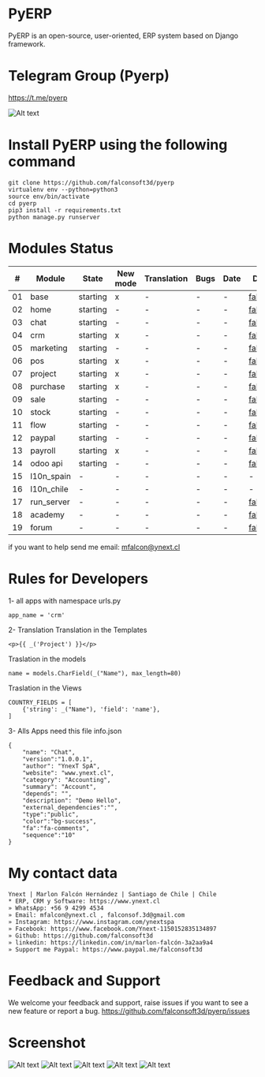 # PyERP
PyERP is an open-source, user-oriented, ERP system based on Django framework.

# Telegram Group (Pyerp)
https://t.me/pyerp

![Alt text](https://github.com/falconsoft3d/pyerp/blob/master/marketing/pyerp-m.png?raw=true "Ynext")

# Install PyERP using the following command
```
git clone https://github.com/falconsoft3d/pyerp
virtualenv env --python=python3
source env/bin/activate
cd pyerp
pip3 install -r requirements.txt
python manage.py runserver
```
    

# Modules Status
| #  | Module  | State | New mode | Translation | Bugs | Date | Developer | Note |
| ------------- | ------------- | ------------- | ------------- | ------------- | ------------- | ------------- | ------------- | ------------- |
| 01 | base  | starting | x | - | - | - | [falconsoft3d](https://github.com/falconsoft3d) | - |
| 02 | home  | starting | - | - | - | - | [falconsoft3d](https://github.com/falconsoft3d)| - |
| 03 | chat  | starting | - | - | - | - | [falconsoft3d](https://github.com/falconsoft3d) | - |
| 04 | crm  | starting | x | - | - | - | [falconsoft3d](https://github.com/falconsoft3d) | - |
| 05 | marketing  | starting | - | - | - | - | [falconsoft3d](https://github.com/falconsoft3d) | - |
| 06 | pos  | starting | x | - | - | - | [falconsoft3d](https://github.com/falconsoft3d) | - |
| 07 | project  | starting | x | - | - | - | [falconsoft3d](https://github.com/falconsoft3d) | - |
| 08 | purchase | starting | x | - | - | - | [falconsoft3d](https://github.com/falconsoft3d) | - |
| 09 | sale  | starting | - | - | - | - | [falconsoft3d](https://github.com/falconsoft3d) | - |
| 10 | stock | starting | - | - | - | - | [falconsoft3d](https://github.com/falconsoft3d) | - |
| 11 | flow | starting | - | - | - | - | [falconsoft3d](https://github.com/falconsoft3d) | - |
| 12 | paypal | starting | - | - | - | - | [falconsoft3d](https://github.com/falconsoft3d) | - |
| 13 | payroll | starting | x | - | - | - | [falconsoft3d](https://github.com/falconsoft3d) | - |
| 14 | odoo api | starting | - | - | - | - | [falconsoft3d](https://github.com/falconsoft3d) | - |
| 15 | l10n_spain | - | - | - | - | - | - | [falconsoft3d](https://github.com/falconsoft3d) |
| 16 | l10n_chile | - | - | - | - | - | - | [falconsoft3d](https://github.com/falconsoft3d) |
| 17 | run_server | - | - | - | - | - | [falconsoft3d](https://github.com/falconsoft3d) | - |
| 18 | academy | - | - | - | - | - | [falconsoft3d](https://github.com/falconsoft3d) | - |
| 19 | forum | - | - | - | - | - | [falconsoft3d](https://github.com/falconsoft3d) | - |

if you want to help send me email: mfalcon@ynext.cl

# Rules for Developers
1- all apps with namespace urls.py
```
app_name = 'crm'
```
2- Translation
Translation in the Templates
```
<p>{{ _('Project') }}</p>
```
Traslation in the models
```
name = models.CharField(_("Name"), max_length=80)
```
Traslation in the Views
```
COUNTRY_FIELDS = [
    {'string': _("Name"), 'field': 'name'},
]
```
3- Alls Apps need this file
info.json
```
{
	"name": "Chat",
	"version":"1.0.0.1",
	"author": "YnexT SpA",
	"website": "www.ynext.cl",
	"category": "Accounting",
	"summary": "Account",
	"depends": "",
	"description": "Demo Hello",
	"external_dependencies":"",
	"type":"public",
	"color":"bg-success",
	"fa":"fa-comments",
	"sequence":"10"
}

```

# My contact data
```
Ynext | Marlon Falcón Hernández | Santiago de Chile | Chile
* ERP, CRM y Software: https://www.ynext.cl
» WhatsApp: +56 9 4299 4534
» Email: mfalcon@ynext.cl , falconsof.3d@gmail.com
» Instagram: https://www.instagram.com/ynextspa
» Facebook: https://www.facebook.com/Ynext-1150152835134897
» Github: https://github.com/falconsoft3d
» linkedin: https://linkedin.com/in/marlon-falcón-3a2aa9a4
» Support me Paypal: https://www.paypal.me/falconsoft3d
```

# Feedback and Support
We welcome your feedback and support, raise issues if you want to see a new feature or report a bug.
https://github.com/falconsoft3d/pyerp/issues


# Screenshot
![Alt text](https://github.com/falconsoft3d/pyerp/blob/master/marketing/05.png?raw=true "Ynext")
![Alt text](https://github.com/falconsoft3d/pyerp/blob/master/marketing/01.png?raw=true "Ynext")
![Alt text](https://github.com/falconsoft3d/pyerp/blob/master/marketing/02.png?raw=true "Ynext")
![Alt text](https://github.com/falconsoft3d/pyerp/blob/master/marketing/03.png?raw=true "Ynext")
![Alt text](https://github.com/falconsoft3d/pyerp/blob/master/marketing/04.png?raw=true "Ynext")

